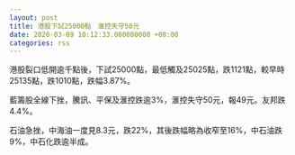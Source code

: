 ```yaml
---
layout: post
title: 港股下試25000點　滙控失守50元
date: 2020-03-09 10:12:33.000000000 +08:00
categories: rss
---
```


港股裂口低開逾千點後，下試25000點，最低觸及25025點，跌1121點，較早時25135點，跌1010點，跌幅3.87%。

藍籌股全線下挫，騰訊、平保及滙控跌逾3%，滙控失守50元，報49元。友邦跌4.4%。

石油急挫，中海油一度見8.3元，跌22%，其後跌幅略為收窄至16%，中石油跌9%，中石化跌逾半成。
